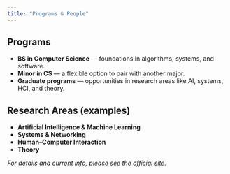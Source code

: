 ```yaml
---
title: "Programs & People"
---
```


## Programs
- **BS in Computer Science** — foundations in algorithms, systems, and software.
- **Minor in CS** — a flexible option to pair with another major.
- **Graduate programs** — opportunities in research areas like AI, systems, HCI, and theory.

## Research Areas (examples)
- **Artificial Intelligence & Machine Learning**
- **Systems & Networking**
- **Human–Computer Interaction**
- **Theory**

_For details and current info, please see the official site._
